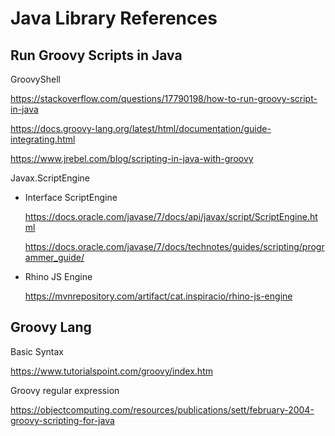 # Java Library References



## Run Groovy Scripts in Java

GroovyShell

https://stackoverflow.com/questions/17790198/how-to-run-groovy-script-in-java

https://docs.groovy-lang.org/latest/html/documentation/guide-integrating.html

https://www.jrebel.com/blog/scripting-in-java-with-groovy

Javax.ScriptEngine

- Interface ScriptEngine

  https://docs.oracle.com/javase/7/docs/api/javax/script/ScriptEngine.html

  https://docs.oracle.com/javase/7/docs/technotes/guides/scripting/programmer_guide/

- Rhino JS Engine

  https://mvnrepository.com/artifact/cat.inspiracio/rhino-js-engine



## Groovy Lang

Basic Syntax

https://www.tutorialspoint.com/groovy/index.htm

Groovy regular expression

https://objectcomputing.com/resources/publications/sett/february-2004-groovy-scripting-for-java

